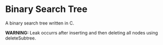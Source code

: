 # Binary Search Tree
A binary search tree written in C.

**WARNING:** Leak occurrs after inserting and then deleting all nodes using deleteSubtree.
